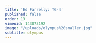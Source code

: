 ```yaml
---
title: 'Ed Farrelly: TG-4'
published: false
order: 13
vimeoid: 143873192
image: "/uploads/olympus%20smaller.jpg"
subtitle: olympus
---
```


